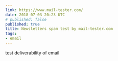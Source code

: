 ```yaml
---
link: https://www.mail-tester.com/
date: 2018-07-03 20:23 UTC
# published: false
published: true
title: Newsletters spam test by mail-tester.com
tags:
- email
---
```


test deliverability of email
